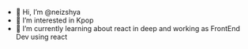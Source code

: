 - 👋 Hi, I’m @neizshya
- 👀 I’m interested in Kpop
- 🌱 I’m currently learning about react in deep and working as FrontEnd Dev using react


<!---
phreneia/phreneia is a ✨ special ✨ repository because its `README.md` (this file) appears on your GitHub profile.
You can click the Preview link to take a look at your changes.
--->
